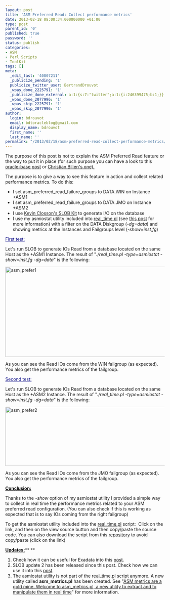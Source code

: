 ```yaml
---
layout: post
title: 'ASM Preferred Read: Collect performance metrics'
date: 2013-02-18 08:00:34.000000000 +01:00
type: post
parent_id: '0'
published: true
password: ''
status: publish
categories:
- ASM
- Perl Scripts
- ToolKit
tags: []
meta:
  _edit_last: '40807211'
  _publicize_pending: '1'
  publicize_twitter_user: BertrandDrouvot
  _wpas_done_2225791: '1'
  _publicize_done_external: a:1:{s:7:"twitter";a:1:{i:246399475;b:1;}}
  _wpas_done_2077996: '1'
  _wpas_skip_2225791: '1'
  _wpas_skip_2077996: '1'
author:
  login: bdrouvot
  email: bdtoracleblog@gmail.com
  display_name: bdrouvot
  first_name: ''
  last_name: ''
permalink: "/2013/02/18/asm-preferred-read-collect-performance-metrics/"
---
```


The purpose of this post is not to explain the ASM Preferred Read feature or the way to put it in place (for such purpose you can have a look to this [oracle-base post](http://www.oracle-base.com/articles/11g/asm-enhancements-11gr1.php) or [Christian Bilien's one).](http://christianbilien.wordpress.com/2007/12/24/11g-asm-preferred-reads-for-rac-extended-clusters/)

The purpose is to give a way to see this feature in action and collect related performance metrics. To do this:

-   I set asm\_preferred\_read\_failure\_groups to DATA.WIN on Instance +ASM1
-   I set asm\_preferred\_read\_failure\_groups to DATA.JMO on Instance +ASM2
-   I use [Kevin Closson's SLOB Kit](http://kevinclosson.wordpress.com/2012/02/06/introducing-slob-the-silly-little-oracle-benchmark/) to generate I/O on the database
-   I use my asmiostat utility included into [real\_time.pl](http://bdrouvot.wordpress.com/real_time/ "real_time") (see [this post](http://bdrouvot.wordpress.com/2013/02/15/asm-io-statistics-utility/ "ASM I/O Statistics Utility") for more information) with a filter on the DATA Diskgroup (*-dg=data*) and showing metrics at the Instances and Failgroups level (*-show=inst,fg*)

<span style="text-decoration:underline;color:#000080;">First test: </span>

Let's run SLOB to generate IOs Read from a database located on the same Host as the +ASM1 Instance. The result of "*./real\_time.pl -type=asmiostat -show=inst,fg -dg=data*" is the following:

[<img src="{{ site.baseurl }}/assets/images/asm_prefer1.png" class="aligncenter size-full wp-image-730" width="620" height="285" alt="asm_prefer1" />](http://bdrouvot.files.wordpress.com/2013/02/asm_prefer1.png)

As you can see the Read IOs come from the WIN failgroup (as expected). You also get the performance metrics of the failgroup.

<span style="text-decoration:underline;color:#000080;">Second test:</span>

Let's run SLOB to generate IOs Read from a database located on the same Host as the +ASM2 Instance. The result of "*./real\_time.pl -type=asmiostat -show=inst,fg -dg=data*" is the following:

[<img src="{{ site.baseurl }}/assets/images/asm_prefer2.png" class="aligncenter size-full wp-image-731" width="620" height="187" alt="asm_prefer2" />](http://bdrouvot.files.wordpress.com/2013/02/asm_prefer2.png)

As you can see the Read IOs come from the JMO failgroup (as expected). You also get the performance metrics of the failgroup.

<span style="text-decoration:underline;"><span style="color:#000000;text-decoration:underline;">**Conclusion:**</span></span>

Thanks to the *-show* option of my asmiostat utility I provided a simple way to collect in real time the performance metrics related to your ASM preferred read configuration. (You can also check if this is working as expected that is to say IOs coming from the right failgroup)

To get the asmiostat utility included into the [real\_time.pl](http://bdrouvot.wordpress.com/real_time/ "real_time") script:  Click on the link, and then on the view source button and then copy/paste the source code. You can also download the script from this [repository](https://docs.google.com/folder/d/0B7Jf_4JdsptpRHdyOWk1VTdUdEU/edit?pli=1) to avoid copy/paste (click on the link)

<span style="text-decoration:underline;color:#000000;">**Updates:**</span>** **

1.  Check how it can be useful for Exadata into this [post](http://bdrouvot.wordpress.com/2013/02/21/exadata-storage-cells-io-performance-metrics-and-io-distribution-with-db-servers/ "Exadata: Storage Cells IO performance metrics and IO distribution with DB servers").
2.  SLOB update 2 has been released since this post. Check how we can use it into this [post](http://bdrouvot.wordpress.com/2013/05/05/asm-preferred-read-collect-performance-metrics-thanks-to-my-amsiostat-utility-and-slob-2/ "ASM Preferred Read: Collect performance metrics thanks to my amsiostat utility and SLOB 2").
3.  The asmiostat utility is not part of the real\_time.pl script anymore. A new utility called **asm\_metrics.pl** has been created. See "[ASM metrics are a gold mine. Welcome to asm\_metrics.pl, a new utility to extract and to manipulate them in real time](http://bdrouvot.wordpress.com/2013/10/04/asm-metrics-are-a-gold-mine-welcome-to-asm_metrics-pl-a-new-utility-to-extract-and-to-manipulate-them-in-real-time/ "ASM metrics are a gold mine. Welcome to asm_metrics.pl, a new utility to extract and to manipulate them in real time")" for more information.
